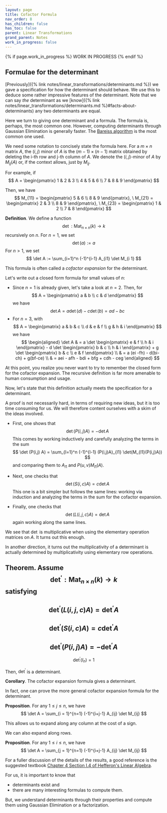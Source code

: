 ```yaml
---
layout: page
title: Cofactor Formula
nav_order: 8
has_children: false
has_toc: false
parent: Linear Transformations
grand_parent: Notes
work_in_progress: false
---
```


{% if page.work_in_progress %}
    WORK IN PROGRESS
{% endif %}

## Formulae for the determinant

[Previously]({% link notes/linear_transformations/determinants.md %}) 
we gave a specification for how the determinant should behave. We 
use this to deduce some rather impressive features of the 
determinant. Note that we can say _the_ determinant as we 
[know]({% link notes/linear_transformations/determinants.md %}#facts-about-determinants) 
any two determinants are equal. 

Here we turn to giving one determinant and a formula. The 
formula is, perhaps, the most common one. However, computing 
determinants through Gaussian Elimination is generally faster. 
The 
[Bareiss algorithm](https://en.wikipedia.org/wiki/Bareiss_algorithm) 
is the most common one used. 

We need some notation to concisely state the formula here. For a 
$m \times n$ matrix $A$, the $(i,j)$ minor of $A$ is the $(m-1) \times 
(n-1)$ matrix obtained by deleting the i-th row and j-th column of $A$. 
We denote the $(i,j)$-minor of $A$ by $M_{ij}(A)$ or, if the 
context allows, just by $M_{ij}$. 

For example, if 
$$
    A = 
    \begin{pmatrix} 
    1 & 2 & 3 \\
    4 & 5 & 6 \\
    7 & 8 & 9
    \end{pmatrix}
$$

Then, we have 
$$
    M_{11} = 
    \begin{pmatrix}
       5 & 6 \\
       8 & 9
    \end{pmatrix}, \
    M_{21} = 
    \begin{pmatrix}
        2 & 3 \\
        8 & 9
    \end{pmatrix}, \
    M_{23} = 
    \begin{pmatrix}
        1 & 2 \\
        7 & 8
    \end{pmatrix} 
$$

**Definition**. We define a function 
$$
    \det : \operatorname{Mat}_{n \times n}(k) \to k 
$$
recursively on $n$. For $n=1$, we set 
$$
    \det(a) := a
$$
For $n > 1$, we set 
$$
    \det A := \sum_{i=1}^n (-1)^{i-1} A_{i1} \det M_{i 1}
$$

This formula is often called a _cofactor expansion_ for 
the determinant. 

Let's write out a closed form formula for small values of $n$:
- Since $n=1$ is already given, let's take a look at $n=2$. 
Then, for 
$$
    A = 
    \begin{pmatrix} 
        a & b \\
        c & d 
    \end{pmatrix}
$$
we have 
$$
    \det A = a \det(d) - c \det(b) = ad-bc
$$
- For $n=3$, with
$$
    A = 
    \begin{pmatrix} 
        a & b & c \\
        d & e & f \\
        g & h & i 
    \end{pmatrix}
$$
we have 
$$
    \begin{aligned}
        \det A & = a \det \begin{pmatrix} e & f \\ h & i \end{pmatrix} - 
        d \det \begin{pmatrix} b & c \\ h & i \end{pmatrix} + 
        g \det \begin{pmatrix} b & c \\ e & f \end{pmatrix}  \\ 
        & = a (ei -fh) - d(bi-ch) + g(bf-ce) \\
        & = aei - afh - bdi + bfg + cdh - ceg 
    \end{aligned}
$$

At this point, you realize you never want to try to remember 
the closed form for the cofactor expansion. The recursive definition is 
far more amenable to human consumption and usage. 

Now, let's state that this definition actually meets the specification 
for a determinant. 

A proof is not necessarily hard, in terms of requiring new ideas, but it 
is too time consuming for us. We will therefore content ourselves with 
a skim of the ideas involved. 

- First, one shows that 
$$
    \det (P(i,j) A) = - \det A
$$
This comes by working inductively and carefully analyzing the 
terms in the sum 
$$
    \det (P(i,j) A) = \sum_{l=1}^n (-1)^{l-1} (P(i,j)A)_{l1} \det(M_{l1}(P(i,j)A))
$$
and comparing them to $A_{l1}$ and $P(u,v)M_{l1}(A)$. 

- Next, one checks that 
$$
    \det (S(i,c) A) = c \det A
$$
This one is a bit simpler but follows the same lines: working via induction 
and analyzing the terms in the sum for the cofactor expansion. 

- Finally, one checks that 
$$
    \det (L(i,j,c)A) = \det A
$$
again working along the same lines. 

We see that $\det$ is multiplicative when using the elementary operation matrices 
on $A$. It turns out this enough. 

In another direction, it turns out the multiplicativity of a determinant 
is actually determined by multiplicativity using elementary row operations. 

**Theorem**. Assume 
$$
    \operatorname{det}^\prime : \operatorname{Mat}_{n \times n}(k) \to k
$$
satisfying 
- 
$$
    \operatorname{det}^\prime(L(i,j,c) A) = \operatorname{det}^\prime A
$$
- 
$$
    \operatorname{det}^\prime(S(i,c)A) = c \operatorname{det}^\prime A
$$
- 
$$
    \operatorname{det}^\prime(P(i,j) A) = - \operatorname{det}^\prime A
$$
- 
$$
    \operatorname{det}^\prime(I_n) = 1
$$

Then, $\det^\prime$ is a determinant. 

**Corollary**. The cofactor expansion formula gives a determinant. 

In fact, one can prove the more general cofactor expansion formula for 
the determinant.  

**Proposition**. For any $1 \leq j \leq n$, we have
$$
    \det A = \sum_{i = 1}^{n=1} (-1)^{i+j-1} A_{ij} \det M_{ij}
$$

This allows us to expand along any column at the cost of a sign. 

We can also expand along rows. 

**Proposition**. For any $1 \leq i \leq n$, we have
$$
    \det A = \sum_{j = 1}^{n=1} (-1)^{i+j-1} A_{ij} \det M_{ij}
$$

For a fuller discussion of the details of the results, a good 
reference is the suggested textbook [Chapter 4 Section I.4 of 
Hefferon's Linear Algebra](https://joshua.smcvt.edu/linearalgebra/book.pdf). 

For us, it is important to know that 
- determinants exist and 
- there are many interesting formulas to compute them. 

But, we understand determinants through their properties and compute 
them using Gaussian Elimination or a factorization. 